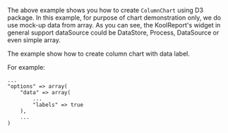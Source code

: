 The above example shows you how to create `ColumnChart` using D3 package. In this example, for purpose of chart demonstration only, we do use mock-up data from array. As you can see, the KoolReport's widget in general support dataSource could be DataStore, Process, DataSource or even simple array.

The example show how to create column chart with data label.

For example:

    ...
    "options" => array(
        "data" => array(
            ...
            "labels" => true
        ),
        ...
    )